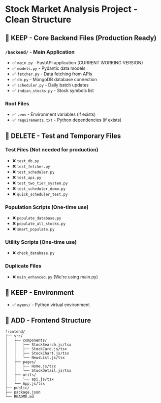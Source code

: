 # Stock Market Analysis Project - Clean Structure

## 📁 KEEP - Core Backend Files (Production Ready)

### `/backend/` - Main Application
- ✅ `main.py` - FastAPI application (CURRENT WORKING VERSION)
- ✅ `models.py` - Pydantic data models  
- ✅ `fetcher.py` - Data fetching from APIs
- ✅ `db.py` - MongoDB database connection
- ✅ `scheduler.py` - Daily batch updates
- ✅ `indian_stocks.py` - Stock symbols list

### Root Files
- ✅ `.env` - Environment variables (if exists)
- ✅ `requirements.txt` - Python dependencies (if exists)

## 📁 DELETE - Test and Temporary Files

### Test Files (Not needed for production)
- ❌ `test_db.py`
- ❌ `test_fetcher.py` 
- ❌ `test_scheduler.py`
- ❌ `test_api.py`
- ❌ `test_two_tier_system.py`
- ❌ `test_scheduler_demo.py`
- ❌ `quick_scheduler_test.py`

### Population Scripts (One-time use)
- ❌ `populate_database.py`
- ❌ `populate_all_stocks.py`
- ❌ `smart_populate.py`

### Utility Scripts (One-time use)
- ❌ `check_database.py`

### Duplicate Files
- ❌ `main_enhanced.py` (We're using main.py)

## 📁 KEEP - Environment
- ✅ `myenv/` - Python virtual environment

## 📁 ADD - Frontend Structure
```
frontend/
├── src/
│   ├── components/
│   │   ├── StockSearch.js/tsx
│   │   ├── StockCard.js/tsx
│   │   ├── StockChart.js/tsx
│   │   └── NewsList.js/tsx
│   ├── pages/
│   │   ├── Home.js/tsx
│   │   └── StockDetail.js/tsx
│   ├── utils/
│   │   └── api.js/tsx
│   └── App.js/tsx
├── public/
├── package.json
└── README.md
```
